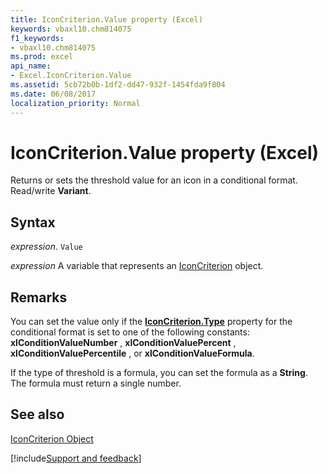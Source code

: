 ```yaml
---
title: IconCriterion.Value property (Excel)
keywords: vbaxl10.chm814075
f1_keywords:
- vbaxl10.chm814075
ms.prod: excel
api_name:
- Excel.IconCriterion.Value
ms.assetid: 5cb72b0b-1df2-dd47-932f-1454fda9f804
ms.date: 06/08/2017
localization_priority: Normal
---
```



# IconCriterion.Value property (Excel)

Returns or sets the threshold value for an icon in a conditional format. Read/write  **Variant**.


## Syntax

_expression_. `Value`

_expression_ A variable that represents an [IconCriterion](Excel.IconCriterion.md) object.


## Remarks

You can set the value only if the  **[IconCriterion.Type](Excel.IconCriterion.Type.md)** property for the conditional format is set to one of the following constants: **xlConditionValueNumber** , **xlConditionValuePercent** , **xlConditionValuePercentile** , or **xlConditionValueFormula**.

If the type of threshold is a formula, you can set the formula as a  **String**. The formula must return a single number.


## See also


[IconCriterion Object](Excel.IconCriterion.md)

[!include[Support and feedback](~/includes/feedback-boilerplate.md)]